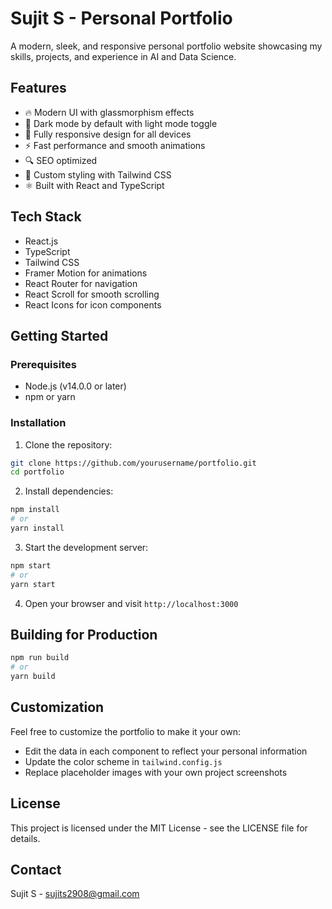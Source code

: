 # Sujit S - Personal Portfolio

A modern, sleek, and responsive personal portfolio website showcasing my skills, projects, and experience in AI and Data Science.

## Features

- 🔥 Modern UI with glassmorphism effects
- 🌙 Dark mode by default with light mode toggle
- 📱 Fully responsive design for all devices
- ⚡ Fast performance and smooth animations
- 🔍 SEO optimized
- 🎨 Custom styling with Tailwind CSS
- ⚛️ Built with React and TypeScript

## Tech Stack

- React.js
- TypeScript
- Tailwind CSS
- Framer Motion for animations
- React Router for navigation
- React Scroll for smooth scrolling
- React Icons for icon components

## Getting Started

### Prerequisites

- Node.js (v14.0.0 or later)
- npm or yarn

### Installation

1. Clone the repository:
```bash
git clone https://github.com/yourusername/portfolio.git
cd portfolio
```

2. Install dependencies:
```bash
npm install
# or
yarn install
```

3. Start the development server:
```bash
npm start
# or
yarn start
```

4. Open your browser and visit `http://localhost:3000`

## Building for Production

```bash
npm run build
# or
yarn build
```

## Customization

Feel free to customize the portfolio to make it your own:

- Edit the data in each component to reflect your personal information
- Update the color scheme in `tailwind.config.js`
- Replace placeholder images with your own project screenshots

## License

This project is licensed under the MIT License - see the LICENSE file for details.

## Contact

Sujit S - sujits2908@gmail.com
